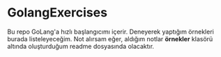 # GolangExercises

Bu repo GoLang'a hızlı başlangıcımı içerir.
Deneyerek yaptığım örnekleri burada listeleyeceğim.
Not alırsam eğer, aldığım notlar **örnekler** klasörü altında oluşturduğum readme dosyasında olacaktır.

